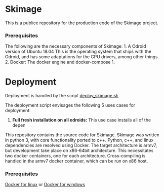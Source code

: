 # Skimage

This is a publice repository for the production code of the Skimage project. 

### Prerequisites 
The following are the necessary components of Skimage:
    1. A Odroid version of Ubuntu 18.04
        This is the operating system that ships with the Odroid, and has some adaptations for the GPU drivers, among other things.
    2. Docker: The docker engine and docker-compose
       1. 

# Deployment

Deployment is handled by the script [deploy_skimage.sh](deploy_skimage.sh)

The deployment script envisages the following 5 uses cases for deployment:
1. **Full fresh installation on all odroids:**
   This use case installs all of the depen

This repository contains the source code for Skimage. Skimage was written in python 3, with core functionality ported to c++. Python, c++, and linux dependencies are resolved using Docker. The target architecture is armv7, but development take place on x86-64bit architecture. This necessitates two docker containers, one for each architecture. Cross-compiling is handled in the armv7 docker container, which can be run on x86 host.

### Prerequisites

[Docker for linux](https://docs.docker.com/install/linux/docker-ce/ubuntu/)
or
[Docker for windows](https://docs.docker.com/docker-for-windows/install/)


